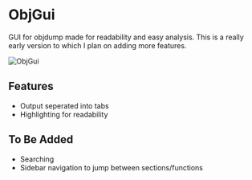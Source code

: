 # ObjGui
GUI for objdump made for readability and easy analysis. This is a really early version to which I plan on adding more features.

![ObjGui](https://github.com/jubal-R/ObjGui/blob/master/screenshots/objGui.png)

## Features
- Output seperated into tabs
- Highlighting for readability

## To Be Added
- Searching
- Sidebar navigation to jump between sections/functions